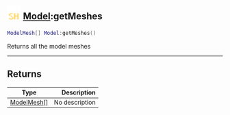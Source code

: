 ## <img src="../../.gitbook/assets/shared.png" width="32" height="32" /> [Model](../model/README.md):getMeshes

```lua
ModelMesh[] Model:getMeshes()
```

Returns all the model meshes

------
## Returns

| Type   | Description |
| ------ | ----------: |
| [ModelMesh[]](../modelmesh[]/README.md) | No description |

